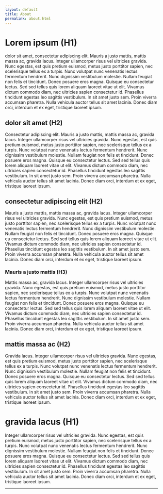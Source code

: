 ```yaml
---
layout: default
title: About
permalink: about.html
---
```


# Lorem ipsum (H1)

dolor sit amet, consectetur adipiscing elit. Mauris a justo mattis, mattis massa
ac, gravida lacus. Integer ullamcorper risus vel ultricies gravida. Nunc
egestas, est quis pretium euismod, metus justo porttitor sapien, nec scelerisque
tellus ex a turpis. Nunc volutpat nunc venenatis lectus fermentum hendrerit.
Nunc dignissim vestibulum molestie. Nullam feugiat non felis et tincidunt. Donec
posuere eros magna. Quisque eu consectetur lectus. Sed sed tellus quis lorem
aliquam laoreet vitae ut elit. Vivamus dictum commodo diam, nec ultricies sapien
consectetur id. Phasellus tincidunt egestas leo sagittis vestibulum. In sit amet
justo sem. Proin viverra accumsan pharetra. Nulla vehicula auctor tellus sit
amet lacinia. Donec diam orci, interdum et ex eget, tristique laoreet ipsum.


## dolor sit amet (H2)

Consectetur adipiscing elit. Mauris a justo mattis, mattis massa ac, gravida
lacus. Integer ullamcorper risus vel ultricies gravida. Nunc egestas, est quis
pretium euismod, metus justo porttitor sapien, nec scelerisque tellus ex a
turpis. Nunc volutpat nunc venenatis lectus fermentum hendrerit. Nunc dignissim
vestibulum molestie. Nullam feugiat non felis et tincidunt. Donec posuere eros
magna. Quisque eu consectetur lectus. Sed sed tellus quis lorem aliquam laoreet
vitae ut elit. Vivamus dictum commodo diam, nec ultricies sapien consectetur id.
Phasellus tincidunt egestas leo sagittis vestibulum. In sit amet justo sem.
Proin viverra accumsan pharetra. Nulla vehicula auctor tellus sit amet lacinia.
Donec diam orci, interdum et ex eget, tristique laoreet ipsum.

## consectetur adipiscing elit (H2)

Mauris a justo mattis, mattis massa ac, gravida lacus. Integer ullamcorper risus
vel ultricies gravida. Nunc egestas, est quis pretium euismod, metus justo
porttitor sapien, nec scelerisque tellus ex a turpis. Nunc volutpat nunc
venenatis lectus fermentum hendrerit. Nunc dignissim vestibulum molestie. Nullam
feugiat non felis et tincidunt. Donec posuere eros magna. Quisque eu consectetur
lectus. Sed sed tellus quis lorem aliquam laoreet vitae ut elit. Vivamus dictum
commodo diam, nec ultricies sapien consectetur id. Phasellus tincidunt egestas
leo sagittis vestibulum. In sit amet justo sem. Proin viverra accumsan pharetra.
Nulla vehicula auctor tellus sit amet lacinia. Donec diam orci, interdum et ex
eget, tristique laoreet ipsum.

### Mauris a justo mattis (H3)

Mattis massa ac, gravida lacus. Integer ullamcorper risus vel ultricies gravida.
Nunc egestas, est quis pretium euismod, metus justo porttitor sapien, nec
scelerisque tellus ex a turpis. Nunc volutpat nunc venenatis lectus fermentum
hendrerit. Nunc dignissim vestibulum molestie. Nullam feugiat non felis et
tincidunt. Donec posuere eros magna. Quisque eu consectetur lectus. Sed sed
tellus quis lorem aliquam laoreet vitae ut elit. Vivamus dictum commodo diam,
nec ultricies sapien consectetur id. Phasellus tincidunt egestas leo sagittis
vestibulum. In sit amet justo sem. Proin viverra accumsan pharetra. Nulla
vehicula auctor tellus sit amet lacinia. Donec diam orci, interdum et ex eget,
tristique laoreet ipsum.

## mattis massa ac (H2)

Gravida lacus. Integer ullamcorper risus vel ultricies gravida.
Nunc egestas, est quis pretium euismod, metus justo porttitor sapien, nec
scelerisque tellus ex a turpis. Nunc volutpat nunc venenatis lectus fermentum
hendrerit. Nunc dignissim vestibulum molestie. Nullam feugiat non felis et
tincidunt. Donec posuere eros magna. Quisque eu consectetur lectus. Sed sed
tellus quis lorem aliquam laoreet vitae ut elit. Vivamus dictum commodo diam,
nec ultricies sapien consectetur id. Phasellus tincidunt egestas leo sagittis
vestibulum. In sit amet justo sem. Proin viverra accumsan pharetra. Nulla
vehicula auctor tellus sit amet lacinia. Donec diam orci, interdum et ex eget,
tristique laoreet ipsum.

# gravida lacus (H1)

Integer ullamcorper risus vel ultricies gravida. Nunc egestas, est quis pretium
euismod, metus justo porttitor sapien, nec scelerisque tellus ex a turpis. Nunc
volutpat nunc venenatis lectus fermentum hendrerit. Nunc dignissim vestibulum
molestie. Nullam feugiat non felis et tincidunt. Donec posuere eros magna.
Quisque eu consectetur lectus. Sed sed tellus quis lorem aliquam laoreet vitae
ut elit. Vivamus dictum commodo diam, nec ultricies sapien consectetur id.
Phasellus tincidunt egestas leo sagittis vestibulum. In sit amet justo sem.
Proin viverra accumsan pharetra. Nulla vehicula auctor tellus sit amet lacinia.
Donec diam orci, interdum et ex eget, tristique laoreet ipsum.

* * *
